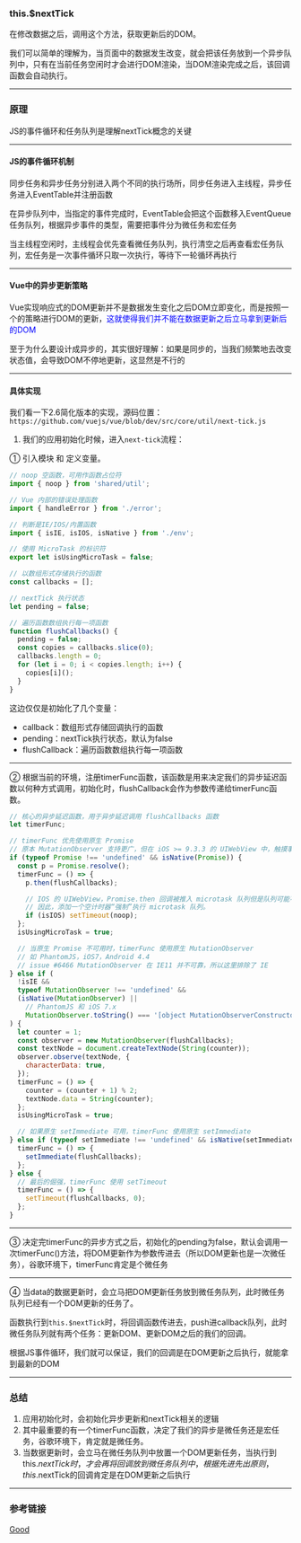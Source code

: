### this.$nextTick
在修改数据之后，调用这个方法，获取更新后的DOM。

我们可以简单的理解为，当页面中的数据发生改变，就会把该任务放到一个异步队列中，只有在当前任务空闲时才会进行DOM渲染，当DOM渲染完成之后，该回调函数会自动执行。

---

### 原理
JS的事件循环和任务队列是理解nextTick概念的关键

---

#### JS的事件循环机制
同步任务和异步任务分别进入两个不同的执行场所，同步任务进入主线程，异步任务进入EventTable并注册函数

在异步队列中，当指定的事件完成时，EventTable会把这个函数移入EventQueue任务队列，根据异步事件的类型，需要把事件分为微任务和宏任务

当主线程空闲时，主线程会优先查看微任务队列，执行清空之后再查看宏任务队列，宏任务是一次事件循环只取一次执行，等待下一轮循环再执行

---

#### Vue中的异步更新策略
Vue实现响应式的DOM更新并不是数据发生变化之后DOM立即变化，而是按照一个的策略进行DOM的更新，<font style="color:blue">这就使得我们并不能在数据更新之后立马拿到更新后的DOM</font>


至于为什么要设计成异步的，其实很好理解：如果是同步的，当我们频繁地去改变状态值，会导致DOM不停地更新，这显然是不行的

---

#### 具体实现
我们看一下2.6简化版本的实现，源码位置：
`https://github.com/vuejs/vue/blob/dev/src/core/util/next-tick.js`

1. 我们的应用初始化时候，进入`next-tick`流程：

① 引入模块 和 定义变量。
```js
// noop 空函数，可用作函数占位符
import { noop } from 'shared/util';

// Vue 内部的错误处理函数
import { handleError } from './error';

// 判断是IE/IOS/内置函数
import { isIE, isIOS, isNative } from './env';

// 使用 MicroTask 的标识符
export let isUsingMicroTask = false;

// 以数组形式存储执行的函数
const callbacks = [];

// nextTick 执行状态
let pending = false;

// 遍历函数数组执行每一项函数
function flushCallbacks() {
  pending = false;
  const copies = callbacks.slice(0);
  callbacks.length = 0;
  for (let i = 0; i < copies.length; i++) {
    copies[i]();
  }
}
```
这边仅仅是初始化了几个变量：
+ callback：数组形式存储回调执行的函数
+ pending：nextTick执行状态，默认为false
+ flushCallback：遍历函数数组执行每一项函数

---

② 根据当前的环境，注册timerFunc函数，该函数是用来决定我们的异步延迟函数以何种方式调用，初始化时，flushCallback会作为参数传递给timerFunc函数。

```js
// 核心的异步延迟函数，用于异步延迟调用 flushCallbacks 函数
let timerFunc;

// timerFunc 优先使用原生 Promise
// 原本 MutationObserver 支持更广，但在 iOS >= 9.3.3 的 UIWebView 中，触摸事件处理程序中触发会产生严重错误
if (typeof Promise !== 'undefined' && isNative(Promise)) {
  const p = Promise.resolve();
  timerFunc = () => {
    p.then(flushCallbacks);

    // IOS 的 UIWebView，Promise.then 回调被推入 microtask 队列但是队列可能不会如期执行。
    // 因此，添加一个空计时器“强制”执行 microtask 队列。
    if (isIOS) setTimeout(noop);
  };
  isUsingMicroTask = true;

  // 当原生 Promise 不可用时，timerFunc 使用原生 MutationObserver
  // 如 PhantomJS，iOS7，Android 4.4
  // issue #6466 MutationObserver 在 IE11 并不可靠，所以这里排除了 IE
} else if (
  !isIE &&
  typeof MutationObserver !== 'undefined' &&
  (isNative(MutationObserver) ||
    // PhantomJS 和 iOS 7.x
    MutationObserver.toString() === '[object MutationObserverConstructor]')
) {
  let counter = 1;
  const observer = new MutationObserver(flushCallbacks);
  const textNode = document.createTextNode(String(counter));
  observer.observe(textNode, {
    characterData: true,
  });
  timerFunc = () => {
    counter = (counter + 1) % 2;
    textNode.data = String(counter);
  };
  isUsingMicroTask = true;

  // 如果原生 setImmediate 可用，timerFunc 使用原生 setImmediate
} else if (typeof setImmediate !== 'undefined' && isNative(setImmediate)) {
  timerFunc = () => {
    setImmediate(flushCallbacks);
  };
} else {
  // 最后的倔强，timerFunc 使用 setTimeout
  timerFunc = () => {
    setTimeout(flushCallbacks, 0);
  };
}
```
---

③ 决定完timerFunc的异步方式之后，初始化的pending为false，默认会调用一次timerFunc()方法，将DOM更新作为参数传进去（所以DOM更新也是一次微任务），谷歌环境下，timerFunc肯定是个微任务

---

④ 当data的数据更新时，会立马把DOM更新任务放到微任务队列，此时微任务队列已经有一个DOM更新的任务了。

函数执行到`this.$nextTick`时，将回调函数传进去，push进callback队列，此时微任务队列就有两个任务：更新DOM、更新DOM之后的我们的回调。

根据JS事件循环，我们就可以保证，我们的回调是在DOM更新之后执行，就能拿到最新的DOM

---

### 总结
1. 应用初始化时，会初始化异步更新和nextTick相关的逻辑
2. 其中最重要的有一个timerFunc函数，决定了我们的异步是微任务还是宏任务，谷歌环境下，肯定就是微任务。
3. 当数据更新时，会立马在微任务队列中放置一个DOM更新任务，当执行到this.$nextTick时，才会再将回调放到微任务队列中，根据先进先出原则，this.$nextTick的回调肯定是在DOM更新之后执行

---

### 参考链接
[Good](https://segmentfault.com/a/1190000023649590)